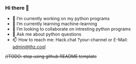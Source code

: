 ### Hi there 👋


- 🔭 I’m currently working on my python programs
- 🌱 I’m currently learning machine-learning
- 👯 I’m looking to collaborate on intresting python programs
- 💬 Ask me about python questions
- 📫 How to reach me: Hack.chat ?your-channel or E-Mail: admin@thz.cool

~~//TODO: stop using github README template~~

